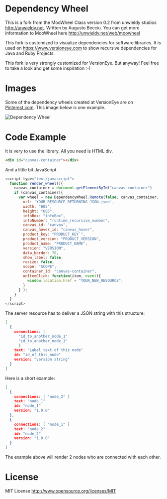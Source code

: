 Dependency Wheel
================

This is a fork from the MooWheel Class version 0.2 from unwieldy studios <http://unwieldy.net>. Written by Augusto Becciu. You can get more information to MooWheel here <http://unwieldy.net/web/moowheel>
   
This fork is customized to visualize dependencies for software libraries. 
It is used on <https://www.versioneye.com> to show recursive dependencies for Java and Ruby Projects. 

This fork is very strongly customized for VersionEye. But anyway! Feel free to take a look and get some inspiration :-) 

Images
==
Some of the dependency wheels created at VersionEye are on [Pinterest.com](http://pinterest.com/versioneye/pins/). This image below is one example.

![](http://media-cache-ec5.pinterest.com/upload/72620612711867522_GUQiokvU_c.jpg "Dependency Wheel")

Code Example
==
It is very to use the library. All you need is HTML div. 

```html
<div id="canvas-container"></div>
```

And a little bit JavaScript. 

```JavaScript
<script type="text/javascript">
  function render_wheel(){
    canvas_container = document.getElementById("canvas-container")
    if (canvas_container){
      var wheel = new DependencyWheel.Remote(false, canvas_container, { 
        url: 'YOUR_RESOURCE_RETURNING_JSON.json',
        width: "605", 
        height: "605",
        infoBox: "infoBox",
        infoNumber: "runtime_recursive_number",
        canvas_id: "canvas",
        canvas_hover_id: "canvas_hover",
        product_key: "PRODUCT_KEY`", 
        product_version: "PRODUCT_VERSION",
        product_name: "PRODUCT_NAME", 
        version: "VERSION",
        data_border: 70,
        show_label: false,
        resize: false,
        scope: "SCOPE",
        container_id: "canvas-container",
        onItemClick: function(item, event){
          window.location.href = "YOUR_NEW_RESOURCE";
        }
      } );
    }
  }
</script>
```

The server resource has to deliver a JSON string with this structure: 

```JSON
[
  {
    connections: [
      "id_to_another_node_1"
      "id_to_another_node_1"
      ]
    text: "Label text of this node"
    id: "id_of_this_node"
    version: "version string"
  }
]
```

Here is a short example:

```JSON
[
  {
    connections: [ "node_2" ]
    text: "node_1"
    id: "node_1"
    version: "1.0.0"
  },
  {
    connections: [ "node_1" ]
    text: "node_2"
    id: "node_2"
    version: "1.0.0"
  }
]
```

The example above will render 2 nodes who are connected with each other. 

License
==
MIT License <http://www.opensource.org/licenses/MIT>